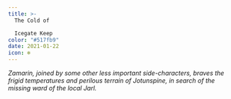```yaml
---
title: >-
  The Cold of

  Icegate Keep
color: "#517fb9"
date: 2021-01-22
icon: ❄️
---
```


_Zamarin, joined by some other less important side-characters, braves the frigid temperatures and perilous terrain of Jotunspine, in search of the missing ward of the local Jarl._
